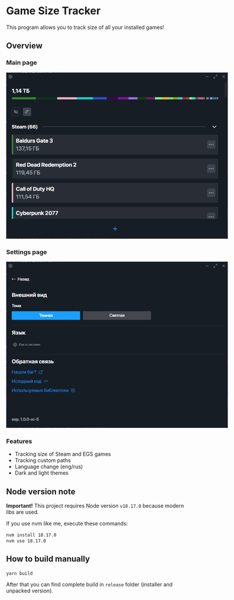 # Game Size Tracker

This program allows you to track size of all your installed games!

## Overview
### Main page
<img src="./.evt/images/screen_main.png" style='max-width: 600px' alt='Main page screenshot'>

### Settings page
<img src="./.evt/images/screen_options.png" style='max-width: 600px' alt='Settings page screenshot'>

### Features
- Tracking size of Steam and EGS games
- Tracking custom paths
- Language change (eng/rus)
- Dark and light themes

## Node version note

**Important!** This project requires Node version `v18.17.0` because modern libs are used.

If you use nvm like me, execute these commands:
```shell
nvm install 18.17.0
nvm use 18.17.0
```

## How to build manually

```shell
yarn build
```

After that you can find complete build in `release` folder (installer and unpacked version).
